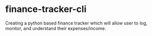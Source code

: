 # finance-tracker-cli

Creating a python based finance tracker which will allow user to log, monitor, and understand their expenses/income.
